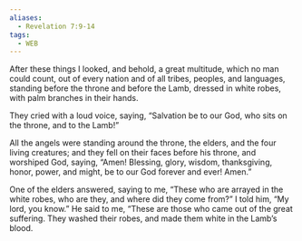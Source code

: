 ```yaml
---
aliases:
  - Revelation 7:9-14
tags:
  - WEB
---
```

After these things I looked, and behold, a great multitude, which no man could count, out of every nation and of all tribes, peoples, and languages, standing before the throne and before the Lamb, dressed in white robes, with palm branches in their hands.

They cried with a loud voice, saying, “Salvation be to our God, who sits on the throne, and to the Lamb!”

All the angels were standing around the throne, the elders, and the four living creatures; and they fell on their faces before his throne, and worshiped God, saying, “Amen! Blessing, glory, wisdom, thanksgiving, honor, power, and might, be to our God forever and ever! Amen.”

One of the elders answered, saying to me, “These who are arrayed in the white robes, who are they, and where did they come from?” I told him, “My lord, you know.” He said to me, “These are those who came out of the great suffering. They washed their robes, and made them white in the Lamb’s blood.